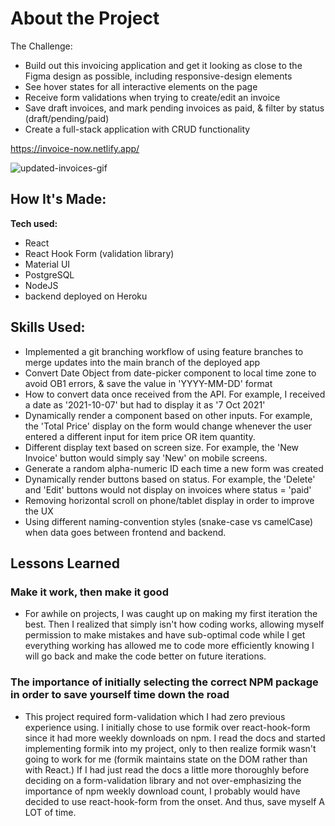 
# About the Project

The Challenge:

- Build out this invoicing application and get it looking as close to the Figma design as possible, including responsive-design elements
- See hover states for all interactive elements on the page
- Receive form validations when trying to create/edit an invoice
- Save draft invoices, and mark pending invoices as paid, & filter by status (draft/pending/paid)
- Create a full-stack application with CRUD functionality

https://invoice-now.netlify.app/

![updated-invoices-gif](https://user-images.githubusercontent.com/67395239/156457538-df0ef74f-23d7-4eca-b83e-a420a5719fcc.gif)


<!-- ![goodGifInvoiceApp](https://user-images.githubusercontent.com/67395239/155815402-46a14480-cf80-43b9-b6e2-8829a4509e40.gif) -->



## How It's Made:

**Tech used:** 
- React 
- React Hook Form (validation library)
- Material UI
- PostgreSQL
- NodeJS
- backend deployed on Heroku

## Skills Used:

- Implemented a git branching workflow of using feature branches to merge updates into the main branch of the deployed app
- Convert Date Object from date-picker component to local time zone to avoid OB1 errors, & save the value in 'YYYY-MM-DD' format
- How to convert data once received from the API. For example, I received a date as '2021-10-07' but had to display it as '7 Oct 2021'
- Dynamically render a component based on other inputs.  For example, the 'Total Price' display on the form would change whenever the user entered a different input for item price OR item quantity.
- Different display text based on screen size.  For example, the 'New Invoice' button would simply say 'New' on mobile screens.
- Generate a random alpha-numeric ID each time a new form was created
- Dynamically render buttons based on status.  For example, the 'Delete' and 'Edit' buttons would not display on invoices where status = 'paid'
- Removing horizontal scroll on phone/tablet display in order to improve the UX
- Using different naming-convention styles (snake-case vs camelCase) when data goes between frontend and backend.

## Lessons Learned

### Make it work, then make it good
- For awhile on projects, I was caught up on making my first iteration the best.  Then I realized that simply isn't how coding works, allowing myself permission to make mistakes and have sub-optimal code while I get everything working has allowed me to code more efficiently knowing I will go back and make the code better on future iterations.

### The importance of initially selecting the correct NPM package in order to save yourself time down the road
-  This project required form-validation which I had zero previous experience using.  I initially chose to use formik over react-hook-form since it had more weekly downloads on npm.  I read the docs and started implementing formik into my project, only to then realize formik wasn't going to work for me (formik maintains state on the DOM rather than with React.)  If I had just read the docs a little more thoroughly before deciding on a form-validation library and not over-emphasizing the importance of npm weekly download count, I probably would have decided to use react-hook-form from the onset.  And thus, save myself A LOT of time.


